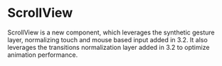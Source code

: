 ScrollView
==========

ScrollView is a new component, which leverages the synthetic gesture layer, normalizing touch and mouse based input added in 3.2. It also leverages the transitions normalization layer added in 3.2 to optimize animation performance.
